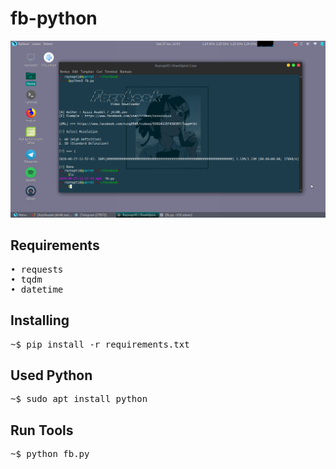 # fb-python
![ alt text](https://github.com/AziziAsadel/fb-python/blob/master/ss.png)
## Requirements
<pre>
• requests
• tqdm
• datetime
</pre>
## Installing
<pre>
~$ pip install -r requirements.txt
</pre>
## Used Python
<pre>
~$ sudo apt install python
</pre>
## Run Tools
<pre>
~$ python fb.py
</pre>
